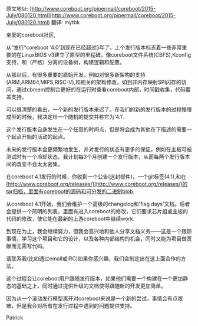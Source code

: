 <meta http-equiv='Content-Type' content='text/html; charset=utf-8' />

原文地址: [http://www.coreboot.org/pipermail/coreboot/2015-July/080120.html](http://www.coreboot.org/pipermail/coreboot/2015-July/080120.html)
翻译: mytbk

亲爱的coreboot社区,

从“发行“coreboot '4.0'到现在已经超过5年了。上个发行版本标志着一些非常重要的在LinuxBIOS v3建立了原型的里程碑，像coreboot文件系统(CBFS),Kconfig支持，和（严格）分离的设备树，构建逻辑和配置。

从那以后，有很多重要的原始开发，例如对很多新架构的支持(ARM,ARM64,MIPS,RISC-V),和相关的架构修改，如到非内存映射SPI闪存的访问，通过cbmem控制台更好的在运行时查看coreboot内部，时间戳收集，代码覆盖支持。

可以很清楚的看出，一个新的发行版本来迟了。在我们的新的发行版本的过程慢慢成型的时候，我决定给一个随机的提交并称它为'4.1'.

这个发行版本自身发生在一个任意的时间点，但是将会成为其他在下描述的需要一个起点开始的活动的起点。

未来的发行版本会更频繁地发生，并对发行的状态有更多的保证，例如在主板可被测试时有一个冷却状态。我计划每3个月创建一个发行版本，从而每两个发行版本间的改变不会太太密集。

在coreboot 4.1发行的时候，你收到一个公告(这封邮件)，一个git标签(4.1),和在[http://www.coreboot.org/releases/](http://www.coreboot.org/releases/)的tar归档，里面有coreboot的源码和可分发的二进制blob.

从coreboot 4.1开始，我们会维护一个高级的changelog和'flag days'文档。后者会提供一个简明的列表，里面有进入coreboot的修改，它们要求芯片组或主板的代码的修改，使它能在最新的上游coreboot中继续work.

到现在为止，我会继续努力，但我会高兴地和他人分享文档义务——这是一个跟踪事情，学习这个项目和它的设计，以及各种内部结构的机会，同时又能为项目做贡献而无需写代码。

请联系我(比如通过email或IRC)如果你感兴趣，我们会制定出在这上面合作的方法。

这个过程会让coreboot用户跟随发行版本，如果他们需要一个构建在一个更加静态的基础之上，同时通过提供升级的文档使得跟随新的开发更加简单。

因为从一个滚动发行模型离开对coreboot来说是一个新的尝试，事情会有点艰难，但是我会对所有在发行过程中遇到的问题提供支持。

Patrick
